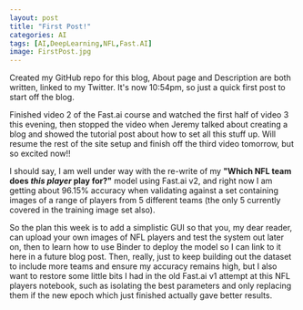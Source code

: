 ```yaml
---
layout: post
title: "First Post!"
categories: AI
tags: [AI,DeepLearning,NFL,Fast.AI]
image: FirstPost.jpg
---
```



Created my GitHub repo for this blog, About page and Description are both written, linked to my Twitter. It's now 10:54pm, so just a quick first post to start off the blog.

Finished video 2 of the Fast.ai course and watched the first half of video 3 this evening, then stopped the video when Jeremy talked about creating a blog and showed the tutorial post about how to set all this stuff up. Will resume the rest of the site setup and finish off the third video tomorrow, but so excited now!!

I should say, I am well under way with the re-write of my __"Which NFL team does *this player* play for?"__ model using Fast.ai v2, and right now I am getting about 96.15% accuracy when validating against a set containing images of a range of players from 5 different teams (the only 5 currently covered in the training image set also).

So the plan this week is to add a simplistic GUI so that you, my dear reader, can upload your own images of NFL players and test the system out later on, then to learn how to use Binder to deploy the model so I can link to it here in a future blog post. Then, really, just to keep building out the dataset to include more teams and ensure my accuracy remains high, but I also want to restore some little bits I had in the old Fast.ai v1 attempt at this NFL players notebook, such as isolating the best parameters and only replacing them if the new epoch which just finished actually gave better results.
